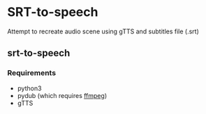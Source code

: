 # SRT-to-speech

Attempt to recreate audio scene using gTTS and subtitles file (.srt)

## srt-to-speech
### Requirements
- python3
- pydub (which requires [ffmpeg](https://www.wikihow.com/Install-FFmpeg-on-Windows))
- gTTS
